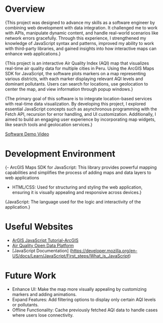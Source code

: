 # Overview

{This project was designed to advance my skills as a software engineer by combining web development with data integration. It challenged me to work with APIs, manipulate dynamic content, and handle real-world scenarios like network errors gracefully. Through this experience, I strengthened my knowledge of JavaScript syntax and patterns, improved my ability to work with third-party libraries, and gained insights into how interactive maps can enhance web applications.}

{This project is an interactive Air Quality Index (AQI) map that visualizes real-time air quality data for multiple cities in Peru. Using the ArcGIS Maps SDK for JavaScript, the software plots markers on a map representing various districts, with each marker displaying relevant AQI levels and dominant pollutants. Users can search for locations, use geolocation to center the map, and view information through popup windows.}

{The primary goal of this software is to integrate location-based services with real-time data visualization. By developing this project, I explored essential JavaScript concepts such as asynchronous programming with the Fetch API, recursion for error handling, and UI customization. Additionally, I aimed to build an engaging user experience by incorporating map widgets, like search tools and geolocation services.}


[Software Demo Video](https://youtu.be/pVK3vQ8uAI0)

# Development Environment

{- ArcGIS Maps SDK for JavaScript: This library provides powerful mapping capabilities and simplifies the process of adding maps and data layers to web applications
- HTML/CSS: Used for structuring and styling the web application, ensuring it is visually appealing and responsive across devices.}

{JavaScript: The language used for the logic and interactivity of the application.}

# Useful Websites

- [ArGIS JavaScript Tutorial-ArcGIS](https://developers.arcgis.com/documentation/mapping-and-location-services/tutorials/)
- [Air Quality Open Data Platform](https://aqicn.org/data-platform/token-confirm/273bf6ec-fef6-4f7a-a319-e349a676b7d2)
- [JavaScript Documentation] (https://developer.mozilla.org/en-US/docs/Learn/JavaScript/First_steps/What_is_JavaScript)

# Future Work

- Enhance UI: Make the map more visually appealing by customizing markers and adding animations.
- Expand Features: Add filtering options to display only certain AQI levels or pollutants.
- Offline Functionality: Cache previously fetched AQI data to handle cases where users lose connectivity.